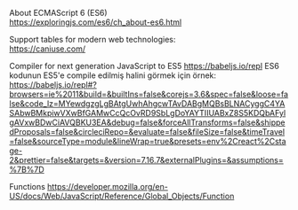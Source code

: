 About ECMAScript 6 (ES6)  
https://exploringjs.com/es6/ch_about-es6.html

Support tables for modern web technologies:  
https://caniuse.com/

Compiler for next generation JavaScript to ES5
https://babeljs.io/repl
ES6 kodunun ES5'e compile edilmiş halini görmek için örnek:
https://babeljs.io/repl#?browsers=ie%2011&build=&builtIns=false&corejs=3.6&spec=false&loose=false&code_lz=MYewdgzgLgBAtgUwhAhgcwTAvDABgMQBsBLNACyggC4YASAbwBMkpiwVXwBfGAMwCcQcOvRD9SbLgDoYAYTIIUABxZ8S5KDQbAFylgAVxwBDwCiAVQBKU3EA&debug=false&forceAllTransforms=false&shippedProposals=false&circleciRepo=&evaluate=false&fileSize=false&timeTravel=false&sourceType=module&lineWrap=true&presets=env%2Creact%2Cstage-2&prettier=false&targets=&version=7.16.7&externalPlugins=&assumptions=%7B%7D

Functions
https://developer.mozilla.org/en-US/docs/Web/JavaScript/Reference/Global_Objects/Function
